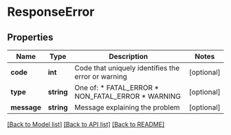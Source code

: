 # ResponseError

## Properties
Name | Type | Description | Notes
------------ | ------------- | ------------- | -------------
**code** | **int** | Code that uniquely identifies the error or warning | [optional] 
**type** | **string** | One of:  * FATAL_ERROR * NON_FATAL_ERROR * WARNING | [optional] 
**message** | **string** | Message explaining the problem | [optional] 

[[Back to Model list]](../README.md#documentation-for-models) [[Back to API list]](../README.md#documentation-for-api-endpoints) [[Back to README]](../README.md)


